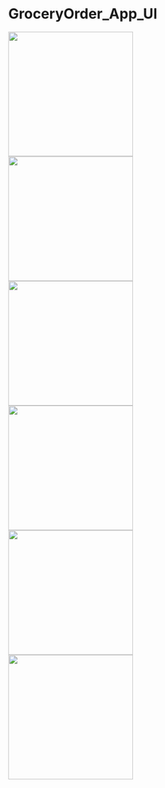# GroceryOrder_App_UI

<img align="left" src="https://user-images.githubusercontent.com/49603163/58395785-7d149b00-8067-11e9-8f09-73e32d74d5f9.png"  width="250">
<img align="left" src="https://user-images.githubusercontent.com/49603163/58395786-7dad3180-8067-11e9-8048-c783f9a2e507.png" width="250" >
<img align="left"  src="https://user-images.githubusercontent.com/49603163/58395787-7dad3180-8067-11e9-9c99-9eb9381db6ae.png" width="250" >
<img align="left" src="https://user-images.githubusercontent.com/49603163/58395788-7dad3180-8067-11e9-8dba-2d6e2eba96e8.png" width="250" >
<img align="left"  src="https://user-images.githubusercontent.com/49603163/58395789-7e45c800-8067-11e9-8f77-2db753035ffb.png" width="250" >
<img align="left" src="https://user-images.githubusercontent.com/49603163/58396321-c36af980-8069-11e9-9230-a2d91964cf5b.png" width="250" >

